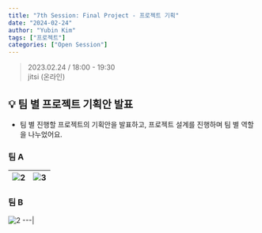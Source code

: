 ```yaml
---
title: "7th Session: Final Project - 프로젝트 기획"
date: "2024-02-24"
author: "Yubin Kim"
tags: ["프로젝트"]
categories: ["Open Session"]
---
```


> 2023.02.24 / 18:00 - 19:30   
jitsi (온라인)

## 💡 팀 별 프로젝트 기획안 발표
- 팀 별 진행할 프로젝트의 기획안을 발표하고, 프로젝트 설계를 진행하며 팀 별 역할을 나누었어요.

### 팀 A
![2](/session_7/1.png "2") | ![3](/session_7/2.png "3")
---|---|

### 팀 B
![2](/session_7/3.png "2")
---|

